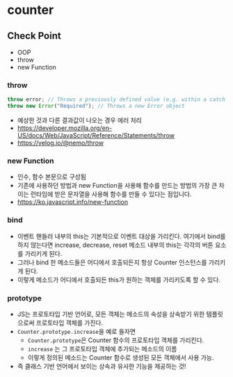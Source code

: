 # counter

## Check Point

- OOP
- throw
- new Function

### throw

```js
throw error; // Throws a previously defined value (e.g. within a catch block)
throw new Error("Required"); // Throws a new Error object
```

- 예상한 것과 다른 결과값이 나오는 경우 에러 처리
- https://developer.mozilla.org/en-US/docs/Web/JavaScript/Reference/Statements/throw
- https://velog.io/@nemo/throw

### new Function

- 인수, 함수 본문으로 구성됨
- 기존에 사용하던 방법과 new Function을 사용해 함수를 만드는 방법의 가장 큰 차이는 런타임에 받은 문자열을 사용해 함수를 만들 수 있다는 점입니다.
- https://ko.javascript.info/new-function

### bind

- 이벤트 핸들러 내부의 this는 기본적으로 이벤트 대상을 가리킨다. 여기에서 bind를 하지 않는다면 increase, decrease, reset 메소드 내부의 this는 각각의 버튼 요소를 가리키게 된다.
- 그러나 bind 한 메소드들은 어디에서 호출되든지 항상 Counter 인스턴스를 가리키게 된다.
- 이렇게 메소드가 어디에서 호출되든 this가 원하는 객체를 가리키도록 할 수 있다.

### prototype

- JS는 프로토타입 기반 언어로, 모든 객체는 메소드의 속성을 상속받기 위한 템플릿으로써 프로토타입 객체를 가진다.
- `Counter.prototype.increase`을 예로 들자면
  - `Counter.prototype`은 Counter 함수의 프로토타입 객체를 가리킨다.
  - `increase` 는 그 프로토타입 객체에 추가되는 메소드의 이름
  - 이렇게 정의된 메소드는 Counter 함수로 생성된 모든 객체에서 사용 가능.
- 즉 클래스 기반 언어에서 보이는 상속과 유사한 기능을 제공하는 것!
